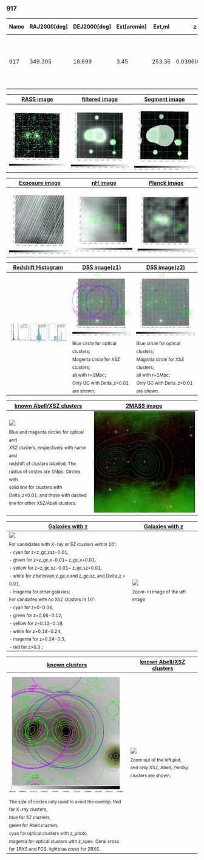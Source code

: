 <div STYLE="page-break-after: always;"></div>

### 917

|Name|RAJ2000[deg]|DEJ2000[deg] |Ext[arcmin]| Ext,ml | z | z_src| C|GC(XSZ,Delta_z<0.01)| GC(OPT,Delta_z<0.01)|GC| R_sig[arcmin] | R500[arcmin] | R500[Mpc]| CRsig[c/s] | CR500[c/s] |L500[1E44 erg/s]|F500[1E-12 erg/s/cm^2]| M500[1E14 Msun]|Tx[keV]|Cnt_sig|Beta|Rc[arcmin]|Comment|Alias|
|---|---|---|---|---|---|------|---|--------|---------|----------|---|---|---|---|---|---|---|---|---|---|---|---|---|---|
|917| 349.305| 18.699| 3.45| 253.36| 0.0396(0.005)| z1, z_xsz| B| MCXC, PSZ2, Tar, XB| A, N| A, F20, MCXC, N, PSZ2, SPI, Tar, W, XB| 22.725| 17.203| 0.809| 0.746(0.066)| 0.717(0.063)| 0.462(0.023)| 12.642(0.619)| 1.56(0.04)| 2.86(0.04)| 470.2| 0.599(-0.026+0.030)| 3.739(-0.422+0.473)| -| k422|

|[RASS image](../image/917/917_img.pdf)|[filtered image](../image/917/917_fil.pdf)|[Segment image](../image/917/917_seg.pdf)|
|-------------------|--------------------|-------------------|
| <img src="../image/917/917_img.png" width="300">  | <img src="../image/917/917_fil.png" width="300">   | <img src="../image/917/917_seg.png" width="300">  |

|[Exposure image](../image/917/917_mex.pdf)| [nH image](../image/917/917_nh.pdf)| [Planck image](../image/917/917_p.pdf)|
|-------------------|--------------------|-------------------|
|<img src="../image/917/917_mex.png" width="300">   | <img src="../image/917/917_nh.png" width="300">    | <img src="../image/917/917_p.png" width="300"> |

|[Redshift Histogram](../image/917/917_zg.pdf) | [DSS image(z1)](../image/917/917_dss_z1.pdf)      |  [DSS image(z2)](../image/917/917_dss_z2.pdf)    |
|-------------------|--------------------|-------------------|
|<img src="../image/917/917_zg.png" width="300"> |<img src="../image/917/917_dss_z1.png" width="300"> <sub><br>Blue circle for optical clusters; <br>Magenta circle for XSZ clusters; <br>all with r=1Mpc; <br>Only GC with Delta_z<0.01 are shown. </sub>| <img src="../image/917/917_dss_z2.png" width="300"><sub><br>Blue circle for optical clusters; <br>Magenta circle for XSZ clusters; <br>all with r=1Mpc; <br>Only GC with Delta_z<0.01 are shown. </sub> |

|[known Abell/XSZ clusters](../image/917/917_m.pdf) | [2MASS image](../image/917/917_2mass.pdf)      |
|-------------------|-------------------|
|<img src=../image/917/917_m.png width="300"> <br><sub>Blue and magenta circles for optical and <br>XSZ clusters, respectively with name and <br>redshift of clusters labelled. The <br>radius of circles are 1Mpc. Circles with <br>solid line for clusters with <br>Delta_z<0.01, and those with dashed <br>line for other XSZ/Abell clusters.        </sub>|<img src="../image/917/917_2mass.png" width="300">  |

|[Galaxies with z](../image/917/917_opt_ned.pdf) |[Galaxies with z](../image/917/917_opt_ned_zoom.pdf) |
|-------------------|-------------------|
| <img src=../image/917/917_opt_ned.png width="300"> <br><sub> For candidates with X-ray or SZ clusters within 10': <br> - cyan for z<z_gc,xsz-0.01, <br> - green for z=z_gc,x-0.01~ z_gc,x+0.01, <br> - yellow for z=z_gc,sz-0.01~ z_gc,sz+0.01, <br> - white for z between z_gc,x and z_gc,sz, and Delta_z > 0.01, <br> - magenta for other galaxies; <br>For candiates with no XSZ clusters in 10': <br> - cyan for z=0-0.06, <br> - green for z=0.06-0.12, <br> - yellow for z=0.12-0.18, <br> - white for z=0.18-0.24, <br> - magenta for z=0.24-0.3, <br> - red for z>0.3 ;  </sub>|<img src=../image/917/917_opt_ned_zoom.png width="300">  <br><sub> Zoom-in image of the left image</sub>|

|[known clusters](../image/917/917_gc.pdf) |[known Abell/XSZ clusters](../image/917/917_gc_large.pdf) |
|-------------------|-------------------|
| <img src=../image/917/917_gc.png width="300"> <br><sub> The size of circles only used to avoid the overlap. Red for X-ray clusters, <br> blue for SZ clusters, <br> green for Abell clusters, <br> cyan for optical clusters with z_photo, <br> magenta for optical clusters with z_spec. Coral cross for 1RXS and FCS, lightblue cross for 2RXS. </sub>|<img src=../image/917/917_gc_large.png width="300"> <br><sub> Zoom out of the left plot, <br> and only XSZ, Abell, Zwicky clusters are shown. </sub> |



